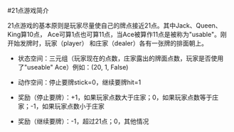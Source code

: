#21点游戏简介

21点游戏的基本原则是玩家尽量使自己的牌点接近21点。其中Jack、Queen、King算10点，
Ace可算1点也可算11点，当Ace被算作11点是被称为"usable"。刚开始发牌时，玩家（player）
和庄家（dealer）各有一张牌的排面朝上。

- 状态空间：三元组（玩家现在的点数，庄家露出的牌面点数，玩家是否使用了"useable" Ace）例如：(20, 1, False)

- 动作空间：停止要牌stick=0，继续要牌hit=1

- 奖励（停止要牌）：+1，如果玩家点数大于庄家；0，如果玩家点数等于庄家；-1，如果玩家点数小于庄家

- 奖励（继续要牌）：-1，超过21点；0，其他情况

